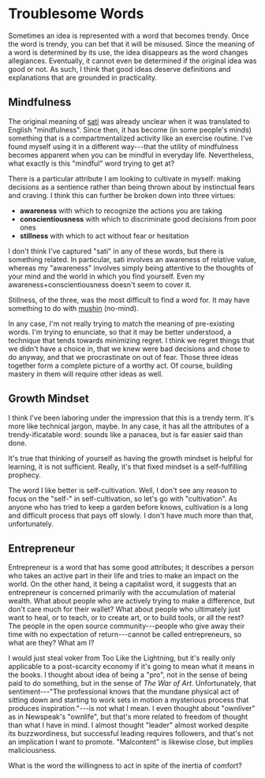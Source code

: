 # Troublesome Words

Sometimes an idea is represented with a word that becomes trendy.
Once the word is trendy, you can bet that it will be misused.
Since the meaning of a word is determined by its use, the idea disappears as the word changes allegiances.
Eventually, it cannot even be determined if the original idea was good or not.
As such, I think that good ideas deserve definitions and explanations that are grounded in practicality.

## Mindfulness

The original meaning of [sati](https://en.wikipedia.org/wiki/Sati_(Buddhism)) was already unclear when it was translated to English "mindfulness".
Since then, it has become (in some people's minds) something that is a compartmentalized activity like an exercise routine.
I've found myself using it in a different way---that the utility of mindfulness becomes apparent when you can be mindful in everyday life.
Nevertheless, what exactly is this "mindful" word trying to get at?

There is a particular attribute I am looking to cultivate in myself: making decisions as a sentience rather than being thrown about by instinctual fears and craving.
I think this can further be broken down into three virtues:
  * **awareness** with which to recognize the actions you are taking
  * **conscientiousness** with which to discriminate good decisions from poor ones
  * **stillness** with which to act without fear or hesitation

I don't think I've captured "sati" in any of these words, but there is something related.
In particular, sati involves an awareness of relative value, whereas my "awareness" involves simply being attentive to the thoughts of your mind and the world in which you find yourself.
Even my awareness+conscientiousness doesn't seem to cover it.

Stillness, of the three, was the most difficult to find a word for.
It may have something to do with [mushin](https://en.wikipedia.org/wiki/Mushin_(mental_state)) (no-mind).

In any case, I'm not really trying to match the meaning of pre-existing words.
I'm trying to enunciate, so that it may be better understood, a technique that tends towards minimizing regret.
I think we regret things that we didn't have a choice in, that we knew were bad decisions and chose to do anyway, and that we procrastinate on out of fear.
Those three ideas together form a complete picture of a worthy act.
Of course, building mastery in them will require other ideas as well.

## Growth Mindset

I think I've been laboring under the impression that this is a trendy term.
It's more like technical jargon, maybe.
In any case, it has all the attributes of a trendy-ificatable word: sounds like a panacea, but is far easier said than done.

It's true that thinking of yourself as having the growth mindset is helpful for learning, it is not sufficient.
Really, it's that fixed mindset is a self-fulfilling prophecy.

The word I like better is self-cultivation.
Well, I don't see any reason to focus on the "self-" in self-cultivation, so let's go with "cultivation".
As anyone who has tried to keep a garden before knows, cultivation is a long and difficult process that pays off slowly.
I don't have much more than that, unfortunately.

## Entrepreneur

Entrepreneur is a word that has some good attributes; it describes a person who takes an active part in their life and tries to make an impact on the world.
On the other hand, it being a capitalist word, it suggests that an entrepreneur is concerned primarily with the accumulation of material wealth.
What about people who are actively trying to make a difference, but don't care much for their wallet?
What about people who ultimately just want to heal, or to teach, or to create art, or to build tools, or all the rest?
The people in the open source community---people who give away their time with no expectation of return---cannot be called entrepreneurs, so what are they?
What am I?

I would just steal voker from Too Like the Lightning, but it's really only applicable to a post-scarcity economy if it's going to mean what it means in the books.
I thought about idea of being a "pro", not in the sense of being paid to do something, but in the sense of _The War of Art_.
Unfortunately, that sentiment---"The professional knows that the mundane physical act of sitting down and starting to work sets in motion a mysterious process that produces inspiration."---is not what I mean.
I even thought about "ownliver" as in Newspeak's "ownlife", but that's more related to freedom of thought than what I have in mind.
I almost thought "leader" almost worked despite its buzzwordiness, but successful leading requires followers, and that's not an implication I want to promote.
"Malcontent" is likewise close, but implies maliciousness.

What is the word the willingness to act in spite of the inertia of comfort?
